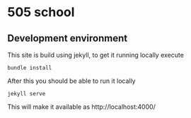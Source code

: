 505 school
====================

Development environment
------------------------
This site is build using jekyll, to get it running locally execute

```
bundle install
```

After this you should be able to run it locally

```
jekyll serve
```

This will make it available as http://localhost:4000/
